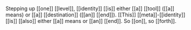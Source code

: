 Stepping up [[one]] [[level]], [[identity]] [[is]] either [[a]] [[tool]] ([[a]] means) or [[a]] [[destination]] ([[an]] [[end]]). [[This]] [[meta]]-[[identity]] [[is]] [[also]] either [[a]] means or [[an]] [[end]]. So [[on]], so [[forth]].  